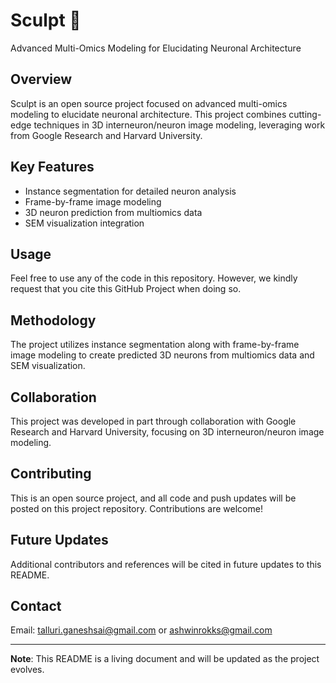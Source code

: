 # Sculpt 🧠

Advanced Multi-Omics Modeling for Elucidating Neuronal Architecture

## Overview

Sculpt is an open source project focused on advanced multi-omics modeling to elucidate neuronal architecture. This project combines cutting-edge techniques in 3D interneuron/neuron image modeling, leveraging work from Google Research and Harvard University.

## Key Features

- Instance segmentation for detailed neuron analysis
- Frame-by-frame image modeling
- 3D neuron prediction from multiomics data
- SEM visualization integration

## Usage

Feel free to use any of the code in this repository. However, we kindly request that you cite this GitHub Project when doing so.

## Methodology

The project utilizes instance segmentation along with frame-by-frame image modeling to create predicted 3D neurons from multiomics data and SEM visualization.

## Collaboration

This project was developed in part through collaboration with Google Research and Harvard University, focusing on 3D interneuron/neuron image modeling.

## Contributing

This is an open source project, and all code and push updates will be posted on this project repository. Contributions are welcome!

## Future Updates

Additional contributors and references will be cited in future updates to this README.


## Contact

Email: talluri.ganeshsai@gmail.com or ashwinrokks@gmail.com

---

**Note**: This README is a living document and will be updated as the project evolves.
